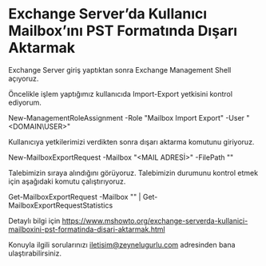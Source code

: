 # Exchange Server’da Kullanıcı Mailbox’ını PST Formatında Dışarı Aktarmak

Exchange Server giriş yaptıktan sonra Exchange Management Shell açıyoruz.

Öncelikle işlem yaptığımız kullanıcıda Import-Export yetkisini kontrol ediyorum.

New-ManagementRoleAssignment -Role "Mailbox Import Export" -User "<DOMAIN\USER>"



Kullanıcıya yetkilerimizi verdikten sonra dışarı aktarma komutunu giriyoruz.

New-MailboxExportRequest -Mailbox "<MAIL ADRESİ>" -FilePath "<DOSYA YOLU>"


Talebimizin sıraya alındığını görüyoruz. Talebimizin durumunu kontrol etmek için aşağıdaki komutu çalıştırıyoruz.

Get-MailboxExportRequest -Mailbox "<MAIL ADRESI>" | Get-MailboxExportRequestStatistics
  
  
  Detaylı bilgi için https://www.mshowto.org/exchange-serverda-kullanici-mailboxini-pst-formatinda-disari-aktarmak.html
  
  Konuyla ilgili sorularınızı iletisim@zeynelugurlu.com adresinden bana ulaştırabilirsiniz.
